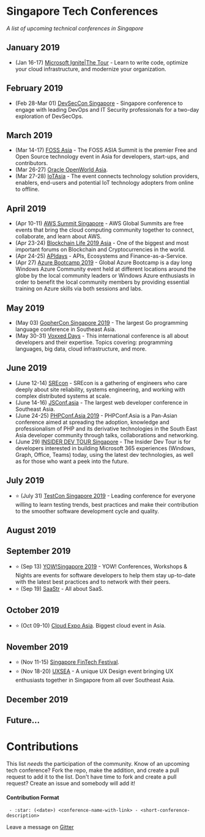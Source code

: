 # Singapore Tech Conferences
*A list of upcoming technical conferences in Singapore*

## January 2019
- (Jan 16-17) [Microsoft Ignite|The Tour](https://www.microsoft.com/en-sg/ignite-the-tour/singapore) - Learn to write code, optimize your cloud infrastructure, and modernize your organization.
## February 2019
- (Feb 28-Mar 01) [DevSecCon Singapore](https://www.devseccon.com/singapore-2019) - Singapore conference to engage with leading DevOps and IT Security professionals for a two-day exploration of DevSecOps.
## March 2019
- (Mar 14-17) [FOSS Asia](https://2019.fossasia.org) - The FOSS ASIA Summit is the premier Free and Open Source technology event in Asia for developers, start-ups, and contributors. 
- (Mar 26-27) [Oracle OpenWorld Asia](https://www.oracle.com/sg/openworld).
- (Mar 27-28) [IoTAsia](https://www.internetofthingsasia.com) - The event connects technology solution providers, enablers, end-users and potential IoT technology adopters from online to offline.
## April 2019
- (Apr 10-11) [AWS Summit Singapore](https://pages.awscloud.com/2019-Global-AWS-Summit) - AWS Global Summits are free events that bring the cloud computing community together to connect, collaborate, and learn about AWS.
- (Apr 23-24) [Blockchain Life 2019 Asia](https://blockchain-life.com/asia/en) - One of the biggest and most important forums on Blockchain and Сryptocurrencies in the world.
- (Apr 24-25) [APIdays](https://www.apidays.co/singapore2019) - APIs, Ecosystems and Finance-as-a-Service.
- (Apr 27) [Azure Bootcamp 2019](https://global.azurebootcamp.net) - Global Azure Bootcamp is a day long Windows Azure Community event held at different locations around the globe by the local community leaders or Windows Azure enthusiasts in order to benefit the local community members by providing essential training on Azure skills via both sessions and labs.
## May 2019
- (May 03) [GopherCon Singapore 2019](https://gophercon.sg) - The largest Go programming language conference in Southeast Asia.
- (May 30-31) [Voxxed Days](https://voxxeddays.com/singapore) - This international conference is all about developers and their expertise. Topics covering: programming languages, big data, cloud infrastructure, and more.
## June 2019
- (June 12-14) [SREcon](https://www.usenix.org/conference/srecon19asia) - SREcon is a gathering of engineers who care deeply about site reliability, systems engineering, and working with complex distributed systems at scale.
- (June 14-16) [JSConf.asia](https://2019.jsconf.asia) - The largest web developer conference in Southeast Asia.
- (June 24-25) [PHPConf.Asia 2019](https://2019.phpconf.asia) - PHPConf.Asia is a Pan-Asian conference aimed at spreading the adoption, knowledge and professionalism of PHP and its derivative technologies in the South East Asia developer community through talks, collaborations and networking.
- (June 29) [INSIDER DEV TOUR Singapore](https://developer.microsoft.com/en-us/windows/campaigns/sg-singapore) - The Insider Dev Tour is for developers interested in building Microsoft 365 experiences (Windows, Graph, Office, Teams) today, using the latest dev technologies, as well as for those who want a peek into the future.
## July 2019
- :star: (July 31) [TestCon Singapore 2019](https://www.clavent.com/testcon-2019-singapore/) - Leading conference for everyone willing to learn testing trends, best practices and make their contribution to the smoother software development cycle and quality.
## August 2019
## September 2019
- :star: (Sep 13) [YOW!Singapore 2019](https://www.yowconference.sg) - YOW! Conferences, Workshops & Nights are events for software developers to help them stay up-to-date with the latest best practices and to network with their peers.
- :star: (Sep 19) [SaaStr](https://www.saastr.com/saastr-east) - All about SaaS.
## October 2019
- :star: (Oct 09-10) [Cloud Expo Asia](https://www.cloudexpoasia.com). Biggest cloud event in Asia.
## November 2019
- :star: (Nov 11-15) [Singapore FinTech Festival](https://fintechfestival.sg).
- :star: (Nov 18-20) [UXSEA](https://uxsea.org/summit-2019) - A unique UX Design event bringing UX enthusiasts together in Singapore from all over Southeast Asia. 
## December 2019
## Future...

# Contributions

This list *needs* the participation of the community.  Know of an upcoming tech conference?  Fork the repo, make the addition, and create a pull request to add it to the list.  Don't have time to fork and create a pull request?  Create an issue and somebody will add it!

#### Contribution Format

` - :star: (<date>) <conference-name-with-link> - <short-conference-description>`

Leave a message on [Gitter](https://gitter.im/tech-conf-sg/community)
